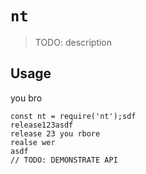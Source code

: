 # `nt`

> TODO: description

## Usage
you bro
```
const nt = require('nt');sdf
release123asdf
release 23 you rbore
realse wer
asdf
// TODO: DEMONSTRATE API
```
